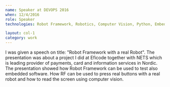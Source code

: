 ```yaml
---
name: Speaker at DEVOPS 2016
when: 12/4/2016
role: Speaker
technologies: Robot Framework, Robotics, Computer Vision, Python, Embedded Systems

layout: col-1
category: work
---
```


I was given a speech on title: "Robot Framework with a real Robot". The presentation was about a project I did at Eficode together with NETS which is leading provider of payments, card and information services in Nordic. The presentation showed how Robot Framework can be used to test also embedded software. How RF can be used to press real buttons with a real robot and how to read the screen using computer vision.